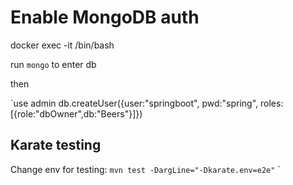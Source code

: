 # Enable MongoDB auth

docker exec -it <mongoContainer> /bin/bash

run `mongo` to enter db

then

`use admin
db.createUser({user:"springboot", pwd:"spring", roles:[{role:"dbOwner",db:"Beers"}]})

## Karate testing
Change env for testing:
`mvn test -DargLine="-Dkarate.env=e2e"`
`

